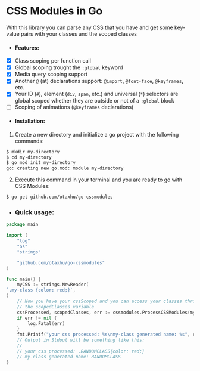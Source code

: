 # CSS Modules in Go
With this library you can parse any CSS that you have and get some key-value pairs with your classes and the scoped classes

- #### Features:
- [x] Class scoping per function call
- [x] Global scoping trought the `:global` keyword
- [x] Media query scoping support
- [x] Another `@` (at) declarations support:
`@import`, `@font-face`, `@keyframes`, etc.
- [x] Your ID (`#`), element (`div`, `span`, etc.) and universal (`*`) selectors are global scoped whether they are outside or not of a `:global` block
- [ ] Scoping of animations (`@keyframes` declarations)

- #### Installation:
1. Create a new directory and initialize a go project with the following commands:
```sh
$ mkdir my-directory
$ cd my-directory
$ go mod init my-directory
go: creating new go.mod: module my-directory
```

2. Execute this command in your terminal and you are ready to go with CSS Modules:
```sh
$ go get github.com/otaxhu/go-cssmodules
```

- ### Quick usage:
```go
package main

import (
    "log"
    "os"
    "strings"

    "github.com/otaxhu/go-cssmodules"
)

func main() {
    myCSS := strings.NewReader(
`.my-class {color: red;}`,
)
    // Now you have your cssScoped and you can access your classes throught 
    // the scopedClasses variable
    cssProcessed, scopedClasses, err := cssmodules.ProcessCSSModules(myCSS)
    if err != nil {
        log.Fatal(err)
    }
    fmt.Printf("your css processed: %s\nmy-class generated name: %s", cssProcessed, scopedClasses["my-class"])
    // Output in Stdout will be something like this:
    //
    // your css processed: .RANDOMCLASS{color: red;}
    // my-class generated name: RANDOMCLASS
}
```